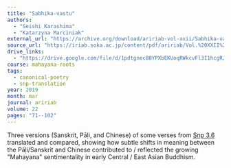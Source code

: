 ```yaml
---
title: "Sabhika-vastu"
authors:
  - "Seishi Karashima"
  - "Katarzyna Marciniak"
external_url: "https://archive.org/download/aririab-vol-xxii/Sabhika-vastu.pdf"
source_url: "https://iriab.soka.ac.jp/content/pdf/aririab/Vol.%20XXII%20(2019).pdf"
drive_links:
  - "https://drive.google.com/file/d/1pdtgnec80YPXbEKUoqRWkcvFl3I1hcgR/view?usp=drivesdk"
course: mahayana-roots
tags:
  - canonical-poetry
  - snp-translation
year: 2019
month: mar
journal: aririab
volume: 22
pages: "71--102"
---
```


Three versions (Sanskrit, Pāḷi, and Chinese) of some verses from [Snp 3.6](/content/canon/snp3.6) translated and compared, showing how subtle shifts in meaning between the Pāḷi/Sanskrit and Chinese contributed to / reflected the growing "Mahayana" sentimentality in early Central / East Asian Buddhism.
